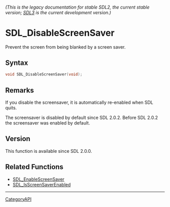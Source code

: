 ###### (This is the legacy documentation for stable SDL2, the current stable version; [SDL3](https://wiki.libsdl.org/SDL3/) is the current development version.)
# SDL_DisableScreenSaver

Prevent the screen from being blanked by a screen saver.

## Syntax

```c
void SDL_DisableScreenSaver(void);

```

## Remarks

If you disable the screensaver, it is automatically re-enabled when SDL
quits.

The screensaver is disabled by default since SDL 2.0.2. Before SDL 2.0.2
the screensaver was enabled by default.

## Version

This function is available since SDL 2.0.0.

## Related Functions

* [SDL_EnableScreenSaver](SDL_EnableScreenSaver)
* [SDL_IsScreenSaverEnabled](SDL_IsScreenSaverEnabled)

----
[CategoryAPI](CategoryAPI)

